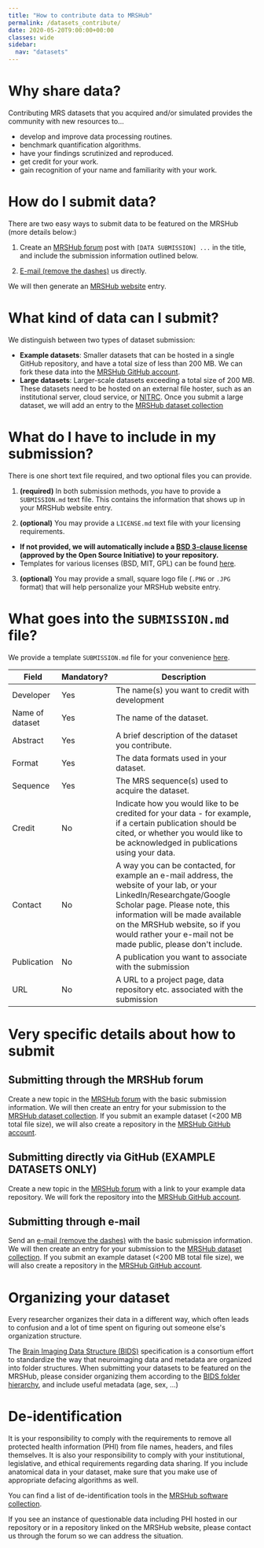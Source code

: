 ```yaml
---
title: "How to contribute data to MRSHub"
permalink: /datasets_contribute/
date: 2020-05-20T9:00:00+00:00
classes: wide
sidebar:
  nav: "datasets"
---
```


# Why share data?

Contributing MRS datasets that you acquired and/or simulated provides the community with new resources to...
* develop and improve data processing routines.
* benchmark quantification algorithms.
* have your findings scrutinized and reproduced.
* get credit for your work.
* gain recognition of your name and familiarity with your work.

# How do I submit data?

There are two easy ways to submit data to be featured on the MRSHub (more details below:)

1. Create an [MRSHub forum](https://forum.mrshub.org) post with `[DATA SUBMISSION] ...` in the title, and include the submission information outlined below.

2. [E-mail (remove the dashes)](mailto:goe-ltzs-1[a]jh-mi.edu) us directly.

We will then generate an [MRSHub website](https://www.mrshub.org/datasets) entry.

# What kind of data can I submit?

We distinguish between two types of dataset submission:
- **Example datasets**: Smaller datasets that can be hosted in a single GitHub repository, and have a total size of less than 200 MB. We can fork these data into the [MRSHub GitHub account](https://github.com/mrshub).
- **Large datasets**: Larger-scale datasets exceeding a total size of 200 MB. These datasets need to be hosted on an external file hoster, such as an institutional server, cloud service, or [NITRC](https://www.nitrc.org). Once you submit a large dataset, we will add an entry to the [MRSHub dataset collection](https://www.mrshub.org/datasets/)

# What do I have to include in my submission?

There is one short text file required, and two optional files you can provide.

1. **(required)** In both submission methods, you have to provide a `SUBMISSION.md` text file. This contains the information that shows up in your MRSHub website entry.

2. **(optional)** You may provide a `LICENSE.md` text file with your licensing requirements.
  * **If not provided, we will automatically include a [BSD 3-clause license](https://opensource.org/licenses/BSD-3-Clause) (approved by the Open Source Initiative) to your repository.**
  * Templates for various licenses (BSD, MIT, GPL) can be found [here](https://choosealicense.com/).

3. **(optional)** You may provide a small, square logo file (`.PNG` or `.JPG` format) that will help personalize your MRSHub website entry.

# What goes into the `SUBMISSION.md` file?

We provide a template `SUBMISSION.md` file for your convenience [here](/assets/examplefiles/SUBMISSION.md).

| Field | Mandatory? | Description |
| ----  | ---------- | ----------- |
| Developer | Yes | The name(s) you want to credit with development |
| Name of dataset | Yes | The name of the dataset. |
| Abstract | Yes | A brief description of the dataset you contribute. |
| Format | Yes | The data formats used in your dataset. |
| Sequence | Yes | The MRS sequence(s) used to acquire the dataset. |
| Credit | No | Indicate how you would like to be credited for your data - for example, if a certain publication should be cited, or whether you would like to be acknowledged in publications using your data. |
| Contact | No | A way you can be contacted, for example an e-mail address, the website of your lab, or your LinkedIn/Researchgate/Google Scholar page. Please note, this information will be made available on the MRSHub website, so if you would rather your e-mail not be made public, please don't include. |
| Publication | No | A publication you want to associate with the submission |
| URL | No | A URL to a project page, data repository etc. associated with the submission |

# Very specific details about how to submit

## Submitting through the MRSHub forum

Create a new topic in the [MRSHub forum](https://forum.mrshub.org) with the basic submission information. We will then create an entry for your submission to the [MRSHub dataset collection](https://www.mrshub.org/datasets/). If you submit an example dataset (<200 MB total file size), we will also create a repository in the [MRSHub GitHub account](https://github.com/mrshub).

## Submitting directly via GitHub (EXAMPLE DATASETS ONLY)

Create a new topic in the [MRSHub forum](https://forum.mrshub.org) with a link to your example data repository. We will fork the repository into the [MRSHub GitHub account](https://github.com/mrshub).

## Submitting through e-mail

Send an [e-mail (remove the dashes)](mailto:goe-ltzs-1[a]jh-mi.edu) with the basic submission information. We will then create an entry for your submission to the [MRSHub dataset collection](https://www.mrshub.org/datasets/). If you submit an example dataset (<200 MB total file size), we will also create a repository in the [MRSHub GitHub account](https://github.com/mrshub).

# Organizing your dataset

Every researcher organizes their data in a different way, which often leads to confusion and a lot of time spent on figuring out someone else's organization structure.

The [Brain Imaging Data Structure (BIDS)](https://bids.neuroimaging.io/) specification is a consortium effort to standardize the way that neuroimaging data and metadata are organized into folder structures. When submitting your datasets to be featured on the MRSHub, please consider organizing them according to the [BIDS folder hierarchy](https://github.com/bids-standard/bids-starter-kit/wiki/The-BIDS-folder-hierarchy), and include useful metadata (age, sex, ...)

# De-identification

It is your responsibility to comply with the requirements to remove all protected health information (PHI) from file names, headers, and files themselves. It is also your responsibility to comply with your institutional, legislative, and ethical requirements regarding data sharing. If you include anatomical data in your dataset, make sure that you make use of appropriate defacing algorithms as well.

You can find a list of de-identification tools in the [MRSHub software collection](https://www.mrshub.org/software_deid).

If you see an instance of questionable data including PHI hosted in our repository or in a repository linked on the MRSHub website, please contact us through the forum so we can address the situation.

